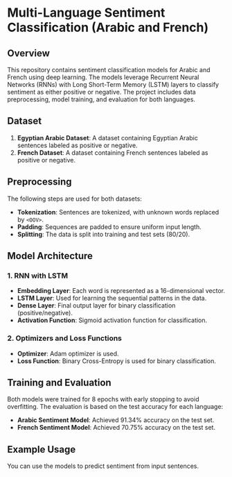 # Multi-Language Sentiment Classification (Arabic and French)

## Overview
This repository contains sentiment classification models for Arabic and French using deep learning. The models leverage Recurrent Neural Networks (RNNs) with Long Short-Term Memory (LSTM) layers to classify sentiment as either positive or negative. The project includes data preprocessing, model training, and evaluation for both languages.

## Dataset

1. **Egyptian Arabic Dataset**: A dataset containing Egyptian Arabic sentences labeled as positive or negative.
2. **French Dataset**: A dataset containing French sentences labeled as positive or negative.

## Preprocessing

The following steps are used for both datasets:

- **Tokenization**: Sentences are tokenized, with unknown words replaced by `<OOV>`.
- **Padding**: Sequences are padded to ensure uniform input length.
- **Splitting**: The data is split into training and test sets (80/20).

## Model Architecture

### 1. **RNN with LSTM**
- **Embedding Layer**: Each word is represented as a 16-dimensional vector.
- **LSTM Layer**: Used for learning the sequential patterns in the data.
- **Dense Layer**: Final output layer for binary classification (positive/negative).
- **Activation Function**: Sigmoid activation function for classification.

### 2. **Optimizers and Loss Functions**
- **Optimizer**: Adam optimizer is used.
- **Loss Function**: Binary Cross-Entropy is used for binary classification.

## Training and Evaluation

Both models were trained for 8 epochs with early stopping to avoid overfitting. The evaluation is based on the test accuracy for each language:

- **Arabic Sentiment Model**: Achieved 91.34% accuracy on the test set.
- **French Sentiment Model**: Achieved 70.75% accuracy on the test set.

## Example Usage

You can use the models to predict sentiment from input sentences.

